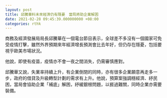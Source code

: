 ```yaml
---
layout: post
title: 邱騰華料未來經濟仍有隱憂　當局將助企業解困
date: 2021-02-28 09:45:39.000000000 +08:00
categories: rthk
---
```


商務及經濟發展局局長邱騰華在一個電台節目表示，全球差不多沒有一個國家可免受疫情打擊，雖然外界預期來年經濟增長預測會比去年好，但仍存在隱憂，包括要視乎歐美市場狀況。

他說，即使有疫苗，疫情亦不會一夜之間消失，仍需審慎應對。

邱騰華又說，失業率持續上升，有企業倒閉的同時，亦有很多企業願意再走多一步，政府的借貸及升級轉型計劃的需求有上升。他說，預算案強調穩經濟、紓民困，當局會協助企業「補底」解困，紓緩銀根問題，以捱過難關，同時企業亦需要裝備。
